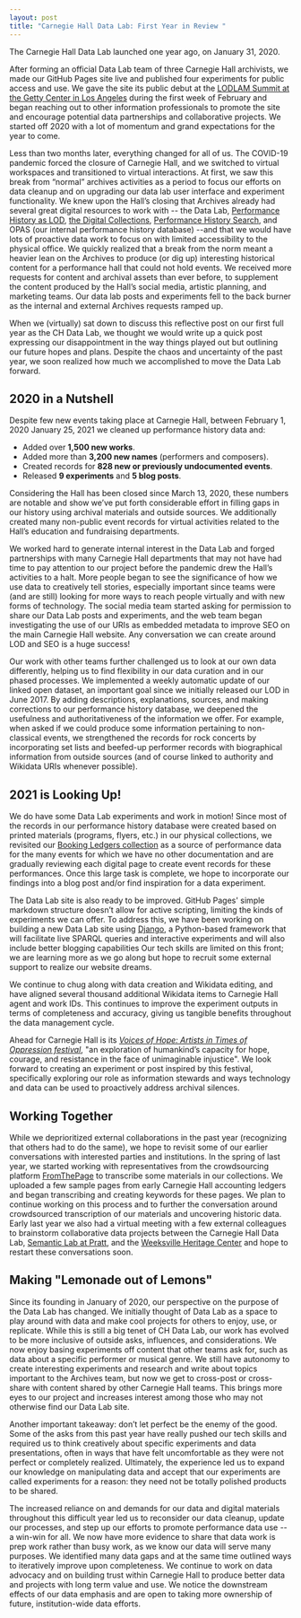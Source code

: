 ```yaml
---
layout: post
title: "Carnegie Hall Data Lab: First Year in Review "
---
```

The Carnegie Hall Data Lab launched one year ago, on January 31, 2020.

After forming an official Data Lab team of three Carnegie Hall archivists, we made our GitHub Pages site live and published four experiments for public access and use. We gave the site its public debut at the <a href="https://carnegiehall.github.io/datalab/2020/02/21/lodlam2020recap.html" target="_blank">LODLAM Summit at the Getty Center in Los Angeles</a> during the first week of February and began reaching out to other information professionals to promote the site and encourage potential data partnerships and collaborative projects. We started off 2020 with a lot of momentum and grand expectations for the year to come.  

Less than two months later, everything changed for all of us. The COVID-19 pandemic forced the closure of Carnegie Hall, and we switched to virtual workspaces and transitioned to virtual interactions. At first, we saw this break from “normal” archives activities as a period to focus our efforts on data cleanup and on upgrading our data lab user interface and experiment functionality. We knew upon the Hall’s closing that Archives already had several great digital resources to work with -- the Data Lab, <a href="http://data.carnegiehall.org/" target="_blank">Performance History as LOD</a>, <a href="https://collections.carnegiehall.org/" target="_blank">the Digital Collections</a>, 
<a href="https://www.carnegiehall.org/About/History/Performance-History-Search" target="_blank">Performance History Search</a>, and OPAS (our internal performance history database) --and that we would have lots of proactive data work to focus on with limited accessibility to the physical office. We quickly realized that a break from the norm meant a heavier lean on the Archives to produce (or dig up) interesting historical content for a performance hall that could not hold events. We received more requests for content and archival assets than ever before, to supplement the content produced by the Hall’s social media, artistic planning, and marketing teams. Our data lab posts and experiments fell to the back burner as the internal and external Archives requests ramped up. 

When we (virtually) sat down to discuss this reflective post on our first full year as the CH Data Lab, we thought we would write up a quick post expressing our disappointment in the way things played out but outlining our future hopes and plans. Despite the chaos and uncertainty of the past year, we soon realized how much we accomplished to move the Data Lab forward.  

## 2020 in a Nutshell 

Despite few new events taking place at Carnegie Hall, between February 1, 2020 January 25, 2021 we cleaned up performance history data and: 

* Added over **1,500 new works**. 
* Added more than **3,200 new names** (performers and composers). 
* Created records for **828 new or previously undocumented events**. 
* Released **9 experiments** and **5 blog posts**. 

Considering the Hall has been closed since March 13, 2020, these numbers are notable and show we’ve put forth considerable effort in filling gaps in our history using archival materials and outside sources. We additionally created many non-public event records for virtual activities related to the Hall’s education and fundraising departments. 

We worked hard to generate internal interest in the Data Lab and forged partnerships with many Carnegie Hall departments that may not have had time to pay attention to our project before the pandemic drew the Hall’s activities to a halt. More people began to see the significance of how we use data to creatively tell stories, especially important since teams were (and are still) looking for more ways to reach people virtually and with new forms of technology. The social media team started asking for permission to share our Data Lab posts and experiments, and the web team began investigating the use of our URIs as embedded metadata to improve SEO on the main Carnegie Hall website. Any  conversation we can create around LOD and SEO is a huge success! 

Our work with other teams further challenged us to look at our own data differently, helping us to find flexibility in our data curation and in our phased processes. We implemented a weekly automatic update of our linked open dataset, an important goal since we initially released our LOD in June 2017. By adding descriptions, explanations, sources, and making corrections to our performance history database, we deepened the usefulness and authoritativeness of the information we offer. For example, when asked if we could produce some information pertaining to non-classical events, we strengthened the records for rock concerts by incorporating set lists and beefed-up performer records with biographical information from outside sources (and of course linked to authority and Wikidata URIs whenever possible). 

## 2021 is Looking Up! 

We do have some Data Lab experiments and work in motion! Since most of the records in our performance history database were created based on printed materials (programs, flyers, etc.) in our physical collections, we revisited our <a href="https://collections.carnegiehall.org/Package/2RRM1TCSBJOS" target="_blank">Booking Ledgers collection</a> as a source of performance data for the many events for which we have no other documentation and are gradually reviewing each digital page to create event records for these performances. Once this large task is complete, we hope to incorporate our findings into a blog post and/or find inspiration for a data experiment.  

The Data Lab site is also ready to be improved. GitHub Pages' simple markdown structure doesn’t allow for active scripting, limiting the kinds of experiments we can offer. To address this, we have been working on building a new Data Lab site using <a href="https://www.djangoproject.com/" target="_blank">Django</a>, a Python-based framework that will facilitate live SPARQL queries and interactive experiments and will also include better blogging capabilities Our tech skills are limited on this front; we are learning more as we go along but hope to recruit some external support to realize our website dreams.   

We continue to chug along with data creation and Wikidata editing, and have aligned  several thousand additional Wikidata items to Carnegie Hall agent and work IDs. This continues to improve the experiment outputs in terms of completeness and accuracy, giving us tangible benefits throughout the data management cycle. 

Ahead for Carnegie Hall is its *<a href="https://www.carnegiehall.org/Events/Highlights/Voices-of-Hope" target="_blank">Voices of Hope: Artists in Times of Oppression festival</a>*, "an exploration of humankind’s capacity for hope, courage, and resistance in the face of unimaginable injustice". We look forward to creating an experiment or post inspired by this festival, specifically exploring our role as information stewards and ways technology and data can be used to proactively address archival silences. 

## Working Together 

While we deprioritized external collaborations in the past year (recognizing that others had to do the same), we hope to revisit some of our earlier conversations with interested parties and institutions. In the spring of last year, we started working with representatives from the crowdsourcing platform <a href="https://fromthepage.com/" target="_blank">FromThePage</a> to transcribe some materials in our collections. We uploaded a few sample pages from early Carnegie Hall accounting ledgers and began transcribing and creating keywords for these pages. We plan to continue working on this process and to further the conversation around crowdsourced transcription of our materials and uncovering historic data. Early last year we also had a virtual meeting with a few external colleagues to brainstorm collaborative data projects between the Carnegie Hall Data Lab, <a href="https://semlab.io/" target="_blank">Semantic Lab at Pratt</a>, and the <a href="https://www.weeksvillesociety.org/" target="_blank">Weeksville Heritage Center</a> and hope to restart these conversations soon. 

## Making "Lemonade out of Lemons" 

Since its founding in January of 2020, our perspective on the purpose of the Data Lab has changed. We initially thought of Data Lab as a space to play around with data and make cool projects for others to enjoy, use, or replicate. While this is still a big tenet of CH Data Lab, our work has evolved to be more inclusive of outside asks, influences, and considerations. We now enjoy basing experiments off content that other teams ask for, such as data about a specific performer or musical genre. We still have autonomy to create interesting experiments and research and write about topics important to the Archives team, but now we get to cross-post or cross-share with content shared by other Carnegie Hall teams. This brings more eyes to our project and increases interest among those who may not otherwise find our Data Lab site.  

Another important takeaway: don’t let perfect be the enemy of the good. Some of the asks from this past year have really pushed our tech skills and required us to think creatively about specific experiments and data presentations, often in ways that have felt uncomfortable as they were not perfect or completely realized. Ultimately, the experience led us to expand our knowledge on manipulating data and accept that our experiments are called experiments for a reason: they need not be totally polished products to be shared. 

The increased reliance on and demands for our data and digital materials throughout this difficult year led us to reconsider our data cleanup, update our processes, and step up our efforts to promote performance data use -- a win-win for all. We now have more evidence to share that data work is prep work rather than busy work, as we know our data will serve many purposes. We identified many data gaps and at the same time outlined ways to iteratively improve upon completeness. We continue to work on data advocacy and on building trust within Carnegie Hall to produce better data and projects with long term value and use. We notice the downstream effects of our data emphasis and are open to taking more ownership of future, institution-wide data efforts. 
